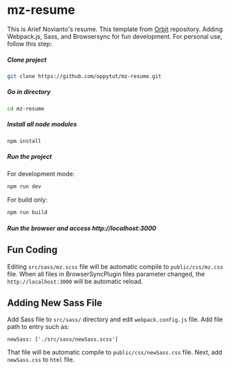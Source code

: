 # mz-resume
This is Arief Novianto's resume. This template from <a href="https://github.com/xriley/Orbit-Theme">Orbit</a> repository. Adding Webpack.js, Sass, and Browsersync for fun development. For personal use, follow this step:
##### Clone project
```bash
git clone https://github.com/oppytut/mz-resume.git
```
##### Go in directory
```bash
cd mz-resume
```
##### Install all node modules
```bash
npm install
```
##### Run the project
For development mode:
```bash
npm run dev
```
For build only:
```bash
npm run build
```
##### Run the browser and access http://localhost:3000

## Fun Coding
Editing <code>src/sass/mz.scss</code> file will be automatic compile to <code>public/css/mz.css</code> file. When all files in BrowserSyncPlugin files parameter changed, the <code>http://localhost:3000</code> will be automatic reload.

## Adding New Sass File
Add Sass file to <code>src/sass/</code> directory and edit <code>webpack.config.js</code> file. Add file path to entry such as:
```
newSass: ['./src/sass/newSass.scss']
```
That file will be automatic compile to <code>public/css/newSass.css</code> file. Next, add <code>newSass.css</code> to <code>html</code> file.
